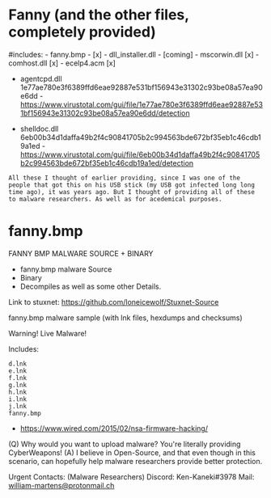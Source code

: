 

# Fanny (and the other files, completely provided)
#includes:
    - fanny.bmp - [x]
    - dll_installer.dll - [coming]
    - mscorwin.dll [x]
    - comhost.dll [x]
    - ecelp4.acm [x]
   
   - agentcpd.dll 1e77ae780e3f6389ffd6eae92887e531bf156943e31302c93be08a57ea90e6dd 
    - https://www.virustotal.com/gui/file/1e77ae780e3f6389ffd6eae92887e531bf156943e31302c93be08a57ea90e6dd/detection 
   
   - shelldoc.dll 6eb00b34d1daffa49b2f4c90841705b2c994563bde672bf35eb1c46cdb19a1ed
    - https://www.virustotal.com/gui/file/6eb00b34d1daffa49b2f4c90841705b2c994563bde672bf35eb1c46cdb19a1ed/detection
    
    All these I thought of earlier providing, since I was one of the people that got this on his USB stick (my USB got infected long long time ago), it was years ago. But I thought of providing all of these to malware researchers. As well as for acedemical purposes.
    
    

# fanny.bmp
FANNY BMP MALWARE SOURCE + BINARY
- fanny.bmp malware Source
- Binary
- Decompiles as well as some other Details.

Link to stuxnet: https://github.com/loneicewolf/Stuxnet-Source

fanny.bmp malware sample (with lnk files, hexdumps and checksums)

Warning! Live Malware!

Includes:

    d.lnk
    e.lnk
    f.lnk
    g.lnk
    h.lnk
    i.lnk
    j.lnk
    fanny.bmp





- https://www.wired.com/2015/02/nsa-firmware-hacking/






(Q) Why would you want to upload malware? You're literally providing CyberWeapons!
(A) I believe in Open-Source, and that even though in this scenario, can hopefully help malware researchers provide better protection.



Urgent Contacts: (Malware Researchers)
Discord: Ken-Kaneki#3978
Mail:    william-martens@protonmail.ch


